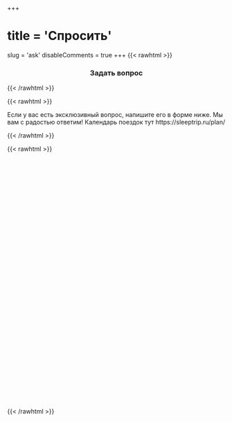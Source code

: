 +++
# title = 'Спросить'
slug = 'ask'
disableComments = true
+++
{{< rawhtml >}}
<h3 align="center">Задать вопрос</h3>
{{< /rawhtml >}}

{{< rawhtml >}}
<p></p>
<p>Если у вас есть эксклюзивный вопрос, напишите его в форме ниже. Мы вам с радостью ответим!
Календарь поездок тут https://sleeptrip.ru/plan/</p>
{{< /rawhtml >}}

{{< rawhtml >}}
<script type="text/javascript" async="async">
    (function () {
      function init() {
        const scr = document.createElement("script");
        scr.type = "text/javascript";
        scr.async = "async";
        scr.src =
          "//cdn.qform.io/forms.js?v=" + new Date().getTime() / 1000;
        const scrInsert = document.getElementsByTagName("script")[0];
        scrInsert.parentNode.insertBefore(scr, scrInsert);
      }
      const d = document;
      const w = window;
      if (d.readyState === "interactive") {
        init();
      } else {
        if (w.attachEvent) {
          w.attachEvent("onload", init);
        } else {
          w.addEventListener("DOMContentLoaded", init, false);
        }
      }
    })();
  </script>
  <link rel="stylesheet" href="https://cdn.qform.io/preloader.css">
<div data-formid="form_WYWSzhwm_QUoWj5QUHmpsb1SeN405Kzc" data-preloader="2" style="min-height: 576px; margin: 0 auto">
  <div class="qform-preloader__root" id="form_WYWSzhwm_QUoWj5QUHmpsb1SeN405Kzc_loader_root">
    <div class="qform-preloader__row">
      <div class="qform-preloader__element">
      </div>
    </div>
    <div class="qform-preloader__row">
      <div class="qform-preloader__element">
      </div>
    </div>
    <div class="qform-preloader__row">
      <div class="qform-preloader__element">
      </div>
    </div>
    <div class="qform-preloader__row">
      <div class="qform-preloader__element qform-preloader__button">
      </div>
    </div>
  </div>
</div>
    {{< /rawhtml >}}

